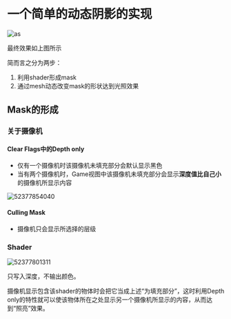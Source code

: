 # 一个简单的动态阴影的实现

![as](C:\Users\13125\Desktop\Mask.gif)

最终效果如上图所示

简而言之分为两步：

1. 利用shader形成mask
2. 通过mesh动态改变mask的形状达到光照效果

## Mask的形成

### 关于摄像机

#### Clear Flags中的Depth only

* 仅有一个摄像机时该摄像机未填充部分会默认显示黑色
* 当有两个摄像机时，Game视图中该摄像机未填充部分会显示**深度值比自己小**的摄像机所显示内容

![52377854040](C:\Users\13125\AppData\Local\Temp\1523778540404.png)

#### Culling Mask

* 摄像机只会显示所选择的层级

### Shader

![52377801311](C:\Users\13125\AppData\Local\Temp\1523778013119.png)

只写入深度，不输出颜色。

摄像机显示包含该shader的物体时会把它当成上述“为填充部分”，这时利用Depth only的特性就可以使该物体所在之处显示另一个摄像机所显示的内容，从而达到“照亮”效果。



